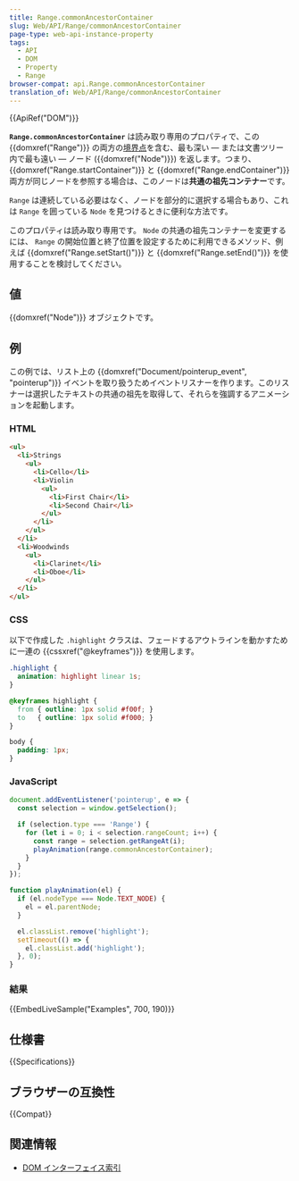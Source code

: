 ```yaml
---
title: Range.commonAncestorContainer
slug: Web/API/Range/commonAncestorContainer
page-type: web-api-instance-property
tags:
  - API
  - DOM
  - Property
  - Range
browser-compat: api.Range.commonAncestorContainer
translation_of: Web/API/Range/commonAncestorContainer
---
```

{{ApiRef("DOM")}}

**`Range.commonAncestorContainer`** は読み取り専用のプロパティで、この {{domxref("Range")}} の両方の[境界点](https://www.w3.org/TR/DOM-Level-2-Traversal-Range/ranges.html#Level-2-Range-Position-h3)を含む、最も深い — または文書ツリー内で最も遠い — ノード ({{domxref("Node")}}) を返します。つまり、{{domxref("Range.startContainer")}} と {{domxref("Range.endContainer")}} 両方が同じノードを参照する場合は、このノードは**共通の祖先コンテナー**です。

`Range` は連続している必要はなく、ノードを部分的に選択する場合もあり、これは `Range` を囲っている `Node` を見つけるときに便利な方法です。

このプロパティは読み取り専用です。 `Node` の共通の祖先コンテナーを変更するには、 `Range` の開始位置と終了位置を設定するために利用できるメソッド、例えば {{domxref("Range.setStart()")}} と {{domxref("Range.setEnd()")}} を使用することを検討してください。

## 値

{{domxref("Node")}} オブジェクトです。

## 例

この例では、リスト上の {{domxref("Document/pointerup_event", "pointerup")}} イベントを取り扱うためイベントリスナーを作ります。このリスナーは選択したテキストの共通の祖先を取得して、それらを強調するアニメーションを起動します。

### HTML

```html
<ul>
  <li>Strings
    <ul>
      <li>Cello</li>
      <li>Violin
        <ul>
          <li>First Chair</li>
          <li>Second Chair</li>
        </ul>
      </li>
    </ul>
  </li>
  <li>Woodwinds
    <ul>
      <li>Clarinet</li>
      <li>Oboe</li>
    </ul>
  </li>
</ul>
```

### CSS

以下で作成した `.highlight` クラスは、フェードするアウトラインを動かすために一連の {{cssxref("@keyframes")}} を使用します。

```css
.highlight {
  animation: highlight linear 1s;
}

@keyframes highlight {
  from { outline: 1px solid #f00f; }
  to   { outline: 1px solid #f000; }
}
```

```css hidden
body {
  padding: 1px;
}
```

### JavaScript

```js
document.addEventListener('pointerup', e => {
  const selection = window.getSelection();

  if (selection.type === 'Range') {
    for (let i = 0; i < selection.rangeCount; i++) {
      const range = selection.getRangeAt(i);
      playAnimation(range.commonAncestorContainer);
    }
  }
});

function playAnimation(el) {
  if (el.nodeType === Node.TEXT_NODE) {
    el = el.parentNode;
  }

  el.classList.remove('highlight');
  setTimeout(() => {
    el.classList.add('highlight');
  }, 0);
}
```

### 結果

{{EmbedLiveSample("Examples", 700, 190)}}

## 仕様書

{{Specifications}}

## ブラウザーの互換性

{{Compat}}

## 関連情報

- [DOM インターフェイス索引](/ja/docs/Web/API/Document_Object_Model)
